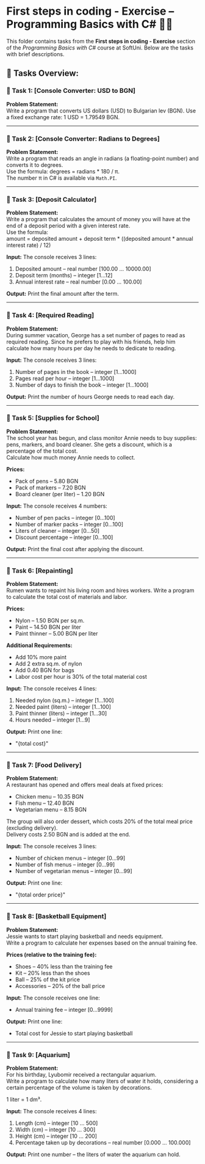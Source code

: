 # First steps in coding - Exercise – Programming Basics with C# 🧑‍💻

This folder contains tasks from the **First steps in coding - Exercise** section of the _Programming Basics with C#_ course at SoftUni. Below are the tasks with brief descriptions.

## 🔧 Tasks Overview:

### 📝 Task 1: [Console Converter: USD to BGN]  
**Problem Statement:**  
Write a program that converts US dollars (USD) to Bulgarian lev (BGN). Use a fixed exchange rate: 1 USD = 1.79549 BGN.

---

### 📝 Task 2: [Console Converter: Radians to Degrees]  
**Problem Statement:**  
Write a program that reads an angle in radians (a floating-point number) and converts it to degrees.  
Use the formula: degrees = radians * 180 / π.  
The number π in C# is available via `Math.PI`.

---

### 📝 Task 3: [Deposit Calculator]  
**Problem Statement:**  
Write a program that calculates the amount of money you will have at the end of a deposit period with a given interest rate.  
Use the formula:  
amount = deposited amount + deposit term * ((deposited amount * annual interest rate) / 12)

**Input:**
The console receives 3 lines:
1. Deposited amount – real number [100.00 … 10000.00]  
2. Deposit term (months) – integer [1…12]  
3. Annual interest rate – real number [0.00 … 100.00]

**Output:**
Print the final amount after the term.

---

### 📝 Task 4: [Required Reading]  
**Problem Statement:**  
During summer vacation, George has a set number of pages to read as required reading. Since he prefers to play with his friends, help him calculate how many hours per day he needs to dedicate to reading.

**Input:**
The console receives 3 lines:
1. Number of pages in the book – integer [1…1000]  
2. Pages read per hour – integer [1…1000]  
3. Number of days to finish the book – integer [1…1000]

**Output:**
Print the number of hours George needs to read each day.

---

### 📝 Task 5: [Supplies for School]  
**Problem Statement:**  
The school year has begun, and class monitor Annie needs to buy supplies: pens, markers, and board cleaner. She gets a discount, which is a percentage of the total cost.  
Calculate how much money Annie needs to collect.

**Prices:**
- Pack of pens – 5.80 BGN  
- Pack of markers – 7.20 BGN  
- Board cleaner (per liter) – 1.20 BGN

**Input:**
The console receives 4 numbers:
- Number of pen packs – integer [0...100]  
- Number of marker packs – integer [0...100]  
- Liters of cleaner – integer [0…50]  
- Discount percentage – integer [0...100]

**Output:**
Print the final cost after applying the discount.

---

### 📝 Task 6: [Repainting]  
**Problem Statement:**  
Rumen wants to repaint his living room and hires workers. Write a program to calculate the total cost of materials and labor.

**Prices:**
- Nylon – 1.50 BGN per sq.m.  
- Paint – 14.50 BGN per liter  
- Paint thinner – 5.00 BGN per liter

**Additional Requirements:**
- Add 10% more paint  
- Add 2 extra sq.m. of nylon  
- Add 0.40 BGN for bags  
- Labor cost per hour is 30% of the total material cost

**Input:**
The console receives 4 lines:
1. Needed nylon (sq.m.) – integer [1...100]  
2. Needed paint (liters) – integer [1…100]  
3. Paint thinner (liters) – integer [1…30]  
4. Hours needed – integer [1…9]

**Output:**
Print one line:  
- "{total cost}"

---

### 📝 Task 7: [Food Delivery]  
**Problem Statement:**  
A restaurant has opened and offers meal deals at fixed prices:

- Chicken menu – 10.35 BGN  
- Fish menu – 12.40 BGN  
- Vegetarian menu – 8.15 BGN

The group will also order dessert, which costs 20% of the total meal price (excluding delivery).  
Delivery costs 2.50 BGN and is added at the end.

**Input:**
The console receives 3 lines:
- Number of chicken menus – integer [0…99]  
- Number of fish menus – integer [0…99]  
- Number of vegetarian menus – integer [0…99]

**Output:**
Print one line:  
- "{total order price}"

---

### 📝 Task 8: [Basketball Equipment]  
**Problem Statement:**  
Jessie wants to start playing basketball and needs equipment.  
Write a program to calculate her expenses based on the annual training fee.

**Prices (relative to the training fee):**
- Shoes – 40% less than the training fee  
- Kit – 20% less than the shoes  
- Ball – 25% of the kit price  
- Accessories – 20% of the ball price

**Input:**
The console receives one line:
- Annual training fee – integer [0…9999]

**Output:**
Print one line:  
- Total cost for Jessie to start playing basketball

---

### 📝 Task 9: [Aquarium]  
**Problem Statement:**  
For his birthday, Lyubomir received a rectangular aquarium.  
Write a program to calculate how many liters of water it holds, considering a certain percentage of the volume is taken by decorations.

1 liter = 1 dm³.

**Input:**
The console receives 4 lines:
1. Length (cm) – integer [10 … 500]  
2. Width (cm) – integer [10 … 300]  
3. Height (cm) – integer [10 … 200]  
4. Percentage taken up by decorations – real number [0.000 … 100.000]

**Output:**
Print one number – the liters of water the aquarium can hold.
